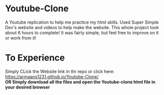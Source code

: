 # Youtube-Clone
A Youtube replication to help me practice my html skills. Used Super Simple Dev's website and videos to help make the website. This whole project took about 6 hours to complete! It was fairly simple, but feel free to improve on it or work from it!


# To Experience
Simply CLick the Website link in thr repo or click here: https://armaans1231.github.io/Youtube-Clone/ <br>
<strong>OR<strong>
Simply download all the files and open the Youtube-clone html file in your desired browser
